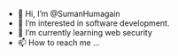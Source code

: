 - 👋 Hi, I’m @SumanHumagain
- 👀 I’m interested in software development.
- 🌱 I’m currently learning web security
- 📫 How to reach me ...

<!---
SumanHumagain/SumanHumagain is a ✨ special ✨ repository because its `README.md` (this file) appears on your GitHub profile.
You can click the Preview link to take a look at your changes.
--->
